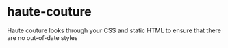# haute-couture
Haute couture looks through your CSS and static HTML to ensure that there are no out-of-date styles
